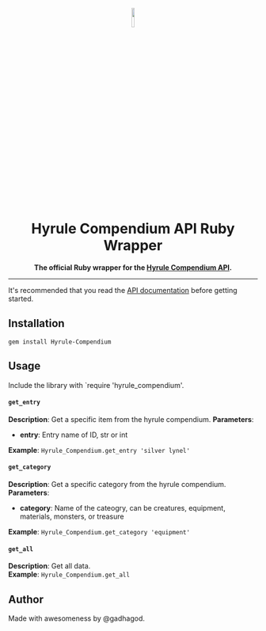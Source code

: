<p align="center">
    <img src="https://upload.wikimedia.org/wikipedia/commons/thumb/7/73/Ruby_logo.svg/1024px-Ruby_logo.svg.png" length=10% width=10%>
</p>

<h1 align="center"> Hyrule Compendium API Ruby Wrapper</h1>
<p align="center"><b>The official Ruby wrapper for the <a href="https://github.com/Hyrule-Compendium-API/Hyrule-Compendium-API">Hyrule Compendium API</a>.</b></p>

***

It's recommended that you read the [API documentation](https://github.com/Hyrule-Compendium-API/Hyrule-Compendium-API/blob/master/README.md) before getting started.

## Installation

    gem install Hyrule-Compendium

## Usage

Include the library with `require 'hyrule_compendium'.

#### `get_entry`
**Description**: Get a specific item from the hyrule compendium.
**Parameters**:

* __entry__: Entry name of ID, str or int

**Example**: `Hyrule_Compendium.get_entry 'silver lynel'`

#### `get_category`

**Description**: Get a specific category from the hyrule compendium.
**Parameters**: 

* __category__: Name of the cateogry, can be creatures, equipment, materials, monsters, or treasure

**Example**: `Hyrule_Compendium.get_category 'equipment'`

#### `get_all`
**Description**: Get all data. \
**Example**: `Hyrule_Compendium.get_all`

## Author
Made with awesomeness by @gadhagod.
